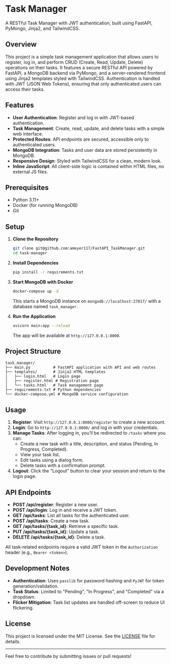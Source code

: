 # Task Manager

A RESTful Task Manager with JWT authentication, built using FastAPI, PyMongo, Jinja2, and TailwindCSS.

## Overview

This project is a simple task management application that allows users to register, log in, and perform CRUD (Create, Read, Update, Delete) operations on their tasks. It features a secure RESTful API powered by FastAPI, a MongoDB backend via PyMongo, and a server-rendered frontend using Jinja2 templates styled with TailwindCSS. Authentication is handled with JWT (JSON Web Tokens), ensuring that only authenticated users can access their tasks.

## Features

- **User Authentication**: Register and log in with JWT-based authentication.
- **Task Management**: Create, read, update, and delete tasks with a simple web interface.
- **Protected Routes**: API endpoints are secured, accessible only to authenticated users.
- **MongoDB Integration**: Tasks and user data are stored persistently in MongoDB.
- **Responsive Design**: Styled with TailwindCSS for a clean, modern look.
- **Inline JavaScript**: All client-side logic is contained within HTML files, no external JS files.

## Prerequisites

- Python 3.11+
- Docker (for running MongoDB)
- Git

## Setup

1. **Clone the Repository**
   ```bash
   git clone git@github.com:ameyer117/FastAPI_TaskManager.git
   cd task-manager
   ```

2. **Install Dependencies**
   ```bash
   pip install -r requirements.txt
   ```

3. **Start MongoDB with Docker**
   ```bash
   docker-compose up -d
   ```
   This starts a MongoDB instance on `mongodb://localhost:27017/` with a database named `task_manager`.

4. **Run the Application**
   ```bash
   uvicorn main:app --reload
   ```
   The app will be available at `http://127.0.0.1:8000`.

## Project Structure

```
task_manager/
├── main.py          # FastAPI application with API and web routes
├── templates/       # Jinja2 HTML templates
│   ├── login.html   # Login page
│   ├── register.html # Registration page
│   └── tasks.html   # Task management page
├── requirements.txt # Python dependencies
└── docker-compose.yml # MongoDB service configuration
```

## Usage

1. **Register**: Visit `http://127.0.0.1:8000/register` to create a new account.
2. **Login**: Go to `http://127.0.0.1:8000/` and log in with your credentials.
3. **Manage Tasks**: After logging in, you’ll be redirected to `/tasks` where you can:
   - Create a new task with a title, description, and status (Pending, In Progress, Completed).
   - View your task list.
   - Edit tasks using a dialog form.
   - Delete tasks with a confirmation prompt.
4. **Logout**: Click the "Logout" button to clear your session and return to the login page.

## API Endpoints

- **POST /api/register**: Register a new user.
- **POST /api/login**: Log in and receive a JWT token.
- **GET /api/tasks**: List all tasks for the authenticated user.
- **POST /api/tasks**: Create a new task.
- **GET /api/tasks/{task_id}**: Retrieve a specific task.
- **PUT /api/tasks/{task_id}**: Update a task.
- **DELETE /api/tasks/{task_id}**: Delete a task.

All task-related endpoints require a valid JWT token in the `Authorization` header (e.g., `Bearer <token>`).

## Development Notes

- **Authentication**: Uses `passlib` for password hashing and `PyJWT` for token generation/validation.
- **Task Status**: Limited to "Pending", "In Progress", and "Completed" via a dropdown.
- **Flicker Mitigation**: Task list updates are handled off-screen to reduce UI flickering.

## License

This project is licensed under the MIT License. See the [LICENSE](LICENSE) file for details.

---

Feel free to contribute by submitting issues or pull requests!
